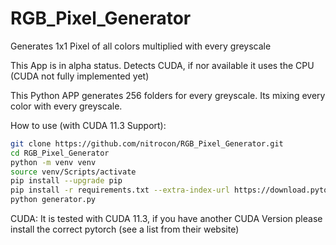 # RGB_Pixel_Generator
Generates 1x1 Pixel of all colors multiplied with every greyscale

This App is in alpha status. 
Detects CUDA, if nor available it uses the CPU (CUDA not fully implemented yet)

This Python APP generates 256 folders for every greyscale. Its mixing every color with every greyscale.

How to use (with CUDA 11.3 Support):

```Bash
git clone https://github.com/nitrocon/RGB_Pixel_Generator.git
cd RGB_Pixel_Generator
python -m venv venv
source venv/Scripts/activate
pip install --upgrade pip
pip install -r requirements.txt --extra-index-url https://download.pytorch.org/whl/cu124
python generator.py
```

CUDA: It is tested with CUDA 11.3, if you have another CUDA Version please install the correct pytorch (see a list from their website)
